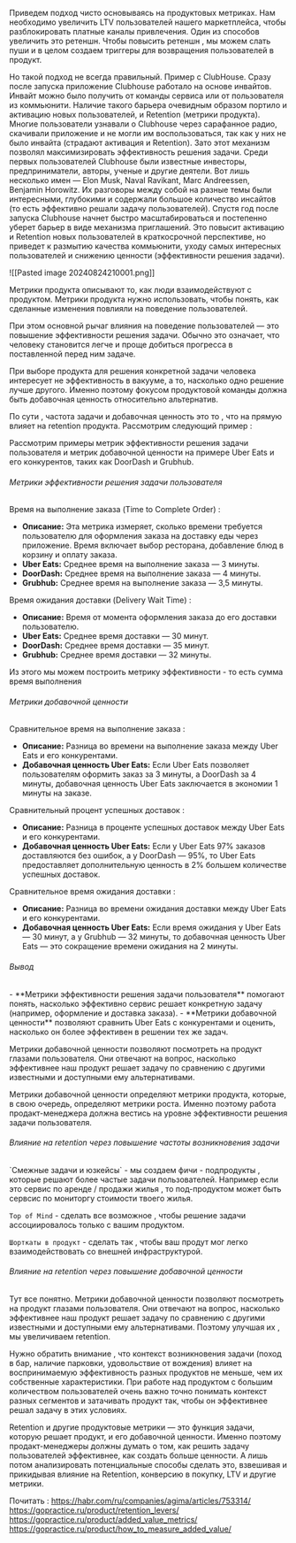 
Приведем подход чисто основываясь на продуктовых метриках. Нам необходимо увеличить LTV пользователей нашего маркетплейса, чтобы разблокировать платные каналы привлечения. Один из способов увеличить это ретеншн. Чтобы повысить ретеншн , мы можем слать пуши и в целом создаем триггеры для возвращения пользователей в продукт. 

Но такой подход не всегда правильный. Пример с ClubHouse. Сразу после запуска приложение Clubhouse работало на основе инвайтов. Инвайт можно было получить от команды сервиса или от пользователя из коммьюнити. Наличие такого барьера очевидным образом портило и активацию новых пользователей, и Retention (метрики продукта). Многие пользователи узнавали о Clubhouse через сарафанное радио, скачивали приложение и не могли им воспользоваться, так как у них не было инвайта (страдают активация и Retention). Зато этот механизм позволял максимизировать эффективность решения задачи. Среди первых пользователей Clubhouse были известные инвесторы, предприниматели, авторы, ученые и другие деятели. Вот лишь несколько имен — Elon Musk, Naval Ravikant, Marc Andreessen, Benjamin Horowitz. Их разговоры между собой на разные темы были интересными, глубокими и содержали большое количество инсайтов (то есть эффективно решали задачу пользователей). Спустя год после запуска Clubhouse начнет быстро масштабироваться и постепенно уберет барьер в виде механизма приглашений. Это повысит активацию и Retention новых пользователей в краткосрочной перспективе, но приведет к размытию качества коммьюнити, уходу самых интересных пользователей и снижению ценности (эффективности решения задачи).

![[Pasted image 20240824210001.png]]

Метрики продукта описывают то, как люди взаимодействуют с продуктом. Метрики продукта нужно использовать, чтобы понять, как сделанные изменения повлияли на поведение пользователей.

При этом основной рычаг влияния на поведение пользователей — это повышение эффективности решения задачи. Обычно это означает, что человеку становится легче и проще добиться прогресса в поставленной перед ним задаче.

При выборе продукта для решения конкретной задачи человека интересует не эффективность в вакууме, а то, насколько одно решение лучше другого. Именно поэтому фокусом продуктовой команды должна быть добавочная ценность относительно альтернатив.

По сути ,  частота задачи и добавочная ценность это то , что на прямую влияет на retention продукта. Рассмотрим следующий пример : 

Рассмотрим примеры метрик эффективности решения задачи пользователя и метрик добавочной ценности на примере Uber Eats и его конкурентов, таких как DoorDash и Grubhub.

<h6>Метрики эффективности решения задачи пользователя</h6>

Время на выполнение заказа (Time to Complete Order) : 
   - **Описание:** Эта метрика измеряет, сколько времени требуется пользователю для оформления заказа на доставку еды через приложение. Время включает выбор ресторана, добавление блюд в корзину и оплату заказа.
   - **Uber Eats:** Среднее время на выполнение заказа — 3 минуты.
   - **DoorDash:** Среднее время на выполнение заказа — 4 минуты.
   - **Grubhub:** Среднее время на выполнение заказа — 3,5 минуты.

Время ожидания доставки (Delivery Wait Time) : 
   - **Описание:** Время от момента оформления заказа до его доставки пользователю.
   - **Uber Eats:** Среднее время доставки — 30 минут.
   - **DoorDash:** Среднее время доставки — 35 минут.
   - **Grubhub:** Среднее время доставки — 32 минуты.

Из этого мы можем построить метрику эффективности - то есть сумма время выполнения 

<h6>Метрики добавочной ценности</h6>

Сравнительное время на выполнение заказа : 
   - **Описание:** Разница во времени на выполнение заказа между Uber Eats и его конкурентами.
   - **Добавочная ценность Uber Eats:** Если Uber Eats позволяет пользователям оформить заказ за 3 минуты, а DoorDash за 4 минуты, добавочная ценность Uber Eats заключается в экономии 1 минуты на заказе.

Сравнительный процент успешных доставок : 
   - **Описание:** Разница в проценте успешных доставок между Uber Eats и его конкурентами.
   - **Добавочная ценность Uber Eats:** Если у Uber Eats 97% заказов доставляются без ошибок, а у DoorDash — 95%, то Uber Eats предоставляет дополнительную ценность в 2% большем количестве успешных доставок.

Сравнительное время ожидания доставки : 
   - **Описание:** Разница во времени ожидания доставки между Uber Eats и его конкурентами.
   - **Добавочная ценность Uber Eats:** Если время ожидания у Uber Eats — 30 минут, а у Grubhub — 32 минуты, то добавочная ценность Uber Eats — это сокращение времени ожидания на 2 минуты.

<h6>Вывод</h6>
- **Метрики эффективности решения задачи пользователя** помогают понять, насколько эффективно сервис решает конкретную задачу (например, оформление и доставка заказа).
- **Метрики добавочной ценности** позволяют сравнить Uber Eats с конкурентами и оценить, насколько он более эффективен в решении тех же задач.

Метрики добавочной ценности позволяют посмотреть на продукт глазами пользователя. Они отвечают на вопрос, насколько эффективнее наш продукт решает задачу по сравнению с другими известными и доступными ему альтернативами.

Метрики добавочной ценности определяют метрики продукта, которые, в свою очередь, определяют метрики роста. Именно поэтому работа продакт-менеджера должна вестись на уровне эффективности решения задачи пользователя.

<h6>Влияние на retention через повышение частоты возникновения задачи</h6>
`Смежные задачи и юзкейсы` - мы создаем фичи - подпродукты , которые решают более частые задачи пользователей. Например если это сервис по аренде / продажи жилья , то под-продуктом может быть сервсис по мониторгу стоимости твоего жилья. 

`Top of Mind` - сделать все возможное , чтобы решение задачи ассоциировалось только с вашим продуктом. 

`Шорткаты в продукт` - сделать так , чтобы ваш продут мог легко взаимодействовать со внешней инфраструктурой. 


<h6>Влияние на retention через повышение добавочной ценности</h6>
Тут все понятно. Метрики добавочной ценности позволяют посмотреть на продукт глазами пользователя. Они отвечают на вопрос, насколько эффективнее наш продукт решает задачу по сравнению с другими известными и доступными ему альтернативами. Поэтому улучшая их , мы увеличиваем retention. 


Нужно обратить внимание , что контекст возникновения задачи (поход в бар, наличие парковки, удовольствие от вождения) влияет на воспринимаемую эффективность разных продуктов не меньше, чем их собственные характеристики. При работе над продуктом с большим количеством пользователей очень важно точно понимать контекст разных сегментов и затачивать продукт так, чтобы он эффективнее решал задачу в этих условиях.

Retention и другие продуктовые метрики — это функция задачи, которую решает продукт, и его добавочной ценности. Именно поэтому продакт-менеджеры должны думать о том, как решить задачу пользователей эффективнее, как создать больше ценности. А лишь потом анализировать потенциальные способы сделать это, взвешивая и прикидывая влияние на Retention, конверсию в покупку, LTV и другие метрики.





Почитать : 
https://habr.com/ru/companies/agima/articles/753314/
https://gopractice.ru/product/retention_levers/
https://gopractice.ru/product/added_value_metrics/
https://gopractice.ru/product/how_to_measure_added_value/
